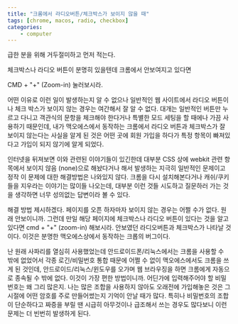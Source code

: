 ```yaml
---
title: "크롬에서 라디오버튼/체크박스가 보이지 않을 때"
tags: [chrome, macos, radio, checkbox]
categories:
    - computer
---
```


급한 분을 위해 거두절미하고 먼저 적는다. 

체크박스나 라디오 버튼이 분명히 있을텐데 크롬에서 안보여지고 있다면 

CMD + "+" (Zoom-in) 눌러보시라. 

어떤 이유로 이런 일이 발생하는지 알 수 없으나 일반적인 웹 사이트에서 라디오 버튼이나 체크 박스가 보이지 않는 경우는 여간해서 잘 알 수 없다. 대개는 일반적인 버튼만 누르고 다니고 객관식의 문항을 체크해야 한다거나 특별한 모드 세팅을 할 때에나 가끔 사용하기 때문인데, 내가 맥오에스에서 동작하는 크롬에서 라디오 버튼과 체크박스가 잘 보이지 않는다는 사실을 알게 된 것은 어떤 곳에 회원 가입을 하다가 특정 항목이 빠져있다고 가입이 되지 않기에 알게 되었다.

인터넷을 뒤져보면 이와 관련된 이야기들이 있긴한데 대부분 CSS 상에 webkit 관련 항목에서 보이지 않음 (none)으로 해놨다거나 해서 발생하는 지극히 일반적인 문제이고 정작 이 문제에 대한 해결방법은 나와있지 않다. 크롬을 다시 설치해본다거나 캐쉬/쿠키들을 지우라는 이야기는 많이들 나오는데, 대부분 이런 것들 시도하고 질문하러 가는 것을 생각하면 너무 성의없는 답변이라 볼 수 있다.

해결 방법 제시하겠다. 페이지를 오픈 하자마자 보이지 않는 경우는 어쩔 수가 없다. 원래 안보이니까. 그런데 만일 해당 페이지에 체크박스나 라디오 버튼이 있다는 것을 알고 있다면 cmd + "+" (zoom-in) 해보시라. 안보였던 라디오버튼과 체크박스가 나타날 것이다. 이것은 분명한 맥오에스상에서 동작하는 크롭의 버그이다.

난 원래 사파리를 열심히 사용했었는데 안드로이드폰/리눅스에서는 크롬을 사용할 수 밖에 없었어서 각종 로긴/비밀번호 통합 때문에 어쩔 수 없이 맥오에스에서도 크롬을 쓰게 된 것인데, 안드로이드/리눅스/윈도우를 오가며 웹 브라우징을 하면 크롬에게 자동으로 종속될 수 밖에 없다. 이것이 가장 편한 방법이니까. 어딘가에 입력해주어야 할 비밀번호는 왜 그리 많은지. 나는 많은 조합을 사용하지 않아도 오래전에 가입해놓은 것은 그 시절에 어떤 암호를 주로 만들어썼는지 기억이 안날 때가 많다. 특히나 비밀번호의 조합이 단순하다고 짜증을 부릴 땐 시급히 아무것이나 급조해서 쓰는 경우도 많다보니 이런 문제는 더 빈번히 발생하게 된다. 